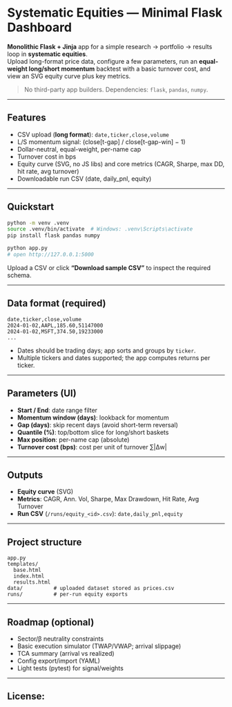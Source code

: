 # Systematic Equities — Minimal Flask Dashboard

**Monolithic Flask + Jinja** app for a simple research → portfolio → results loop in **systematic equities**.  
Upload long-format price data, configure a few parameters, run an **equal-weight long/short momentum** backtest with a basic turnover cost, and view an SVG equity curve plus key metrics.

> No third-party app builders. Dependencies: `flask`, `pandas`, `numpy`.

---

## Features
- CSV upload (**long format**): `date,ticker,close,volume`
- L/S momentum signal: (close[t-gap] / close[t-gap-win] − 1)
- Dollar-neutral, equal-weight, per-name cap
- Turnover cost in bps
- Equity curve (SVG, no JS libs) and core metrics (CAGR, Sharpe, max DD, hit rate, avg turnover)
- Downloadable run CSV (date, daily_pnl, equity)

---

## Quickstart

```bash
python -m venv .venv
source .venv/bin/activate  # Windows: .venv\Scripts\activate
pip install flask pandas numpy

python app.py
# open http://127.0.0.1:5000
````

Upload a CSV or click **“Download sample CSV”** to inspect the required schema.

---

## Data format (required)

```csv
date,ticker,close,volume
2024-01-02,AAPL,185.60,51147000
2024-01-02,MSFT,374.50,19233000
...
```

* Dates should be trading days; app sorts and groups by `ticker`.
* Multiple tickers and dates supported; the app computes returns per ticker.

---

## Parameters (UI)

* **Start / End**: date range filter
* **Momentum window (days)**: lookback for momentum
* **Gap (days)**: skip recent days (avoid short-term reversal)
* **Quantile (%)**: top/bottom slice for long/short baskets
* **Max position**: per-name cap (absolute)
* **Turnover cost (bps)**: cost per unit of turnover ∑|Δw|

---

## Outputs

* **Equity curve** (SVG)
* **Metrics**: CAGR, Ann. Vol, Sharpe, Max Drawdown, Hit Rate, Avg Turnover
* **Run CSV** (`/runs/equity_<id>.csv`): `date,daily_pnl,equity`

---

## Project structure

```
app.py
templates/
  base.html
  index.html
  results.html
data/          # uploaded dataset stored as prices.csv
runs/          # per-run equity exports
```

---

## Roadmap (optional)

* Sector/β neutrality constraints
* Basic execution simulator (TWAP/VWAP; arrival slippage)
* TCA summary (arrival vs realized)
* Config export/import (YAML)
* Light tests (pytest) for signal/weights

---

## License: 